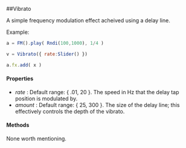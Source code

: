 ##Vibrato

A simple frequency modulation effect acheived using a delay line.

Example:
```javascript
a = FM().play( Rndi(100,1000), 1/4 )

v = Vibrato({ rate:Slider() }) 

a.fx.add( x )
```

#### Properties

* _rate_ : Default range: { .01, 20 }. The speed in Hz that the delay tap position is modulated by.  
* _amount_ : Default range: { 25, 300 }. The size of the delay line; this effectively controls the depth of the vibrato.

#### Methods

None worth mentioning.
